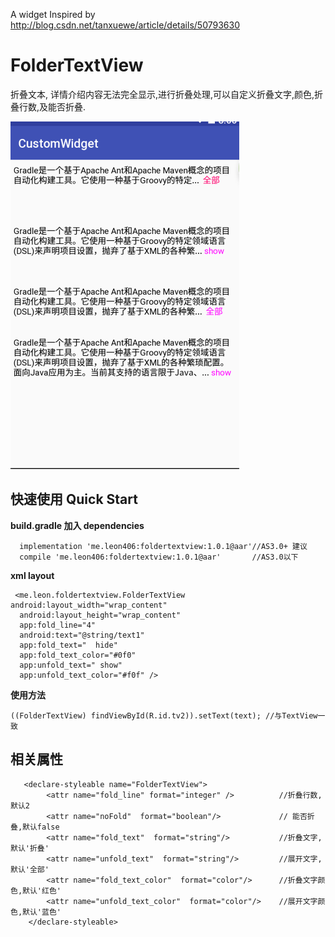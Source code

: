 A widget Inspired by http://blog.csdn.net/tanxuewe/article/details/50793630

# FolderTextView
折叠文本, 详情介绍内容无法完全显示,进行折叠处理,可以自定义折叠文字,颜色,折叠行数,及能否折叠.

![截图](./demo.png)

## 快速使用 Quick Start

**build.gradle 加入 dependencies**

      implementation 'me.leon406:foldertextview:1.0.1@aar'//AS3.0+ 建议
      compile 'me.leon406:foldertextview:1.0.1@aar'       //AS3.0以下
**xml layout**

```
 <me.leon.foldertextview.FolderTextView android:layout_width="wrap_content"
  android:layout_height="wrap_content"
  app:fold_line="4"
  android:text="@string/text1"
  app:fold_text="  hide"
  app:fold_text_color="#0f0"
  app:unfold_text=" show"
  app:unfold_text_color="#f0f" />
```
**使用方法**

```
((FolderTextView) findViewById(R.id.tv2)).setText(text); //与TextView一致 
```



## 相关属性

       <declare-styleable name="FolderTextView">
            <attr name="fold_line" format="integer" />   		//折叠行数,默认2
            <attr name="noFold"  format="boolean"/>     		// 能否折叠,默认false
            <attr name="fold_text"  format="string"/>    		//折叠文字,默认'折叠'
            <attr name="unfold_text"  format="string"/>    	 	//展开文字,默认'全部'
            <attr name="fold_text_color"  format="color"/> 		//折叠文字颜色,默认'红色'
            <attr name="unfold_text_color"  format="color"/>	//展开文字颜色,默认'蓝色'
        </declare-styleable>
### 